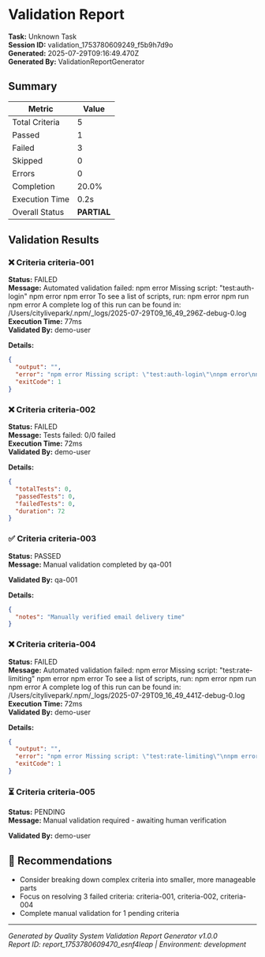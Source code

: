 # Validation Report

**Task:** Unknown Task  
**Session ID:** validation_1753780609249_f5b9h7d9o  
**Generated:** 2025-07-29T09:16:49.470Z  
**Generated By:** ValidationReportGenerator

## Summary

| Metric | Value |
|--------|-------|
| Total Criteria | 5 |
| Passed | 1 |
| Failed | 3 |
| Skipped | 0 |
| Errors | 0 |
| Completion | 20.0% |
| Execution Time | 0.2s |
| Overall Status | **PARTIAL** |

## Validation Results


### ❌ Criteria criteria-001

**Status:** FAILED  
**Message:** Automated validation failed: npm error Missing script: "test:auth-login"
npm error
npm error To see a list of scripts, run:
npm error   npm run
npm error A complete log of this run can be found in: /Users/citylivepark/.npm/_logs/2025-07-29T09_16_49_296Z-debug-0.log  
**Execution Time:** 77ms  
**Validated By:** demo-user  


**Details:**
```json
{
  "output": "",
  "error": "npm error Missing script: \"test:auth-login\"\nnpm error\nnpm error To see a list of scripts, run:\nnpm error   npm run\nnpm error A complete log of this run can be found in: /Users/citylivepark/.npm/_logs/2025-07-29T09_16_49_296Z-debug-0.log",
  "exitCode": 1
}
```




### ❌ Criteria criteria-002

**Status:** FAILED  
**Message:** Tests failed: 0/0 failed  
**Execution Time:** 72ms  
**Validated By:** demo-user  


**Details:**
```json
{
  "totalTests": 0,
  "passedTests": 0,
  "failedTests": 0,
  "duration": 72
}
```




### ✅ Criteria criteria-003

**Status:** PASSED  
**Message:** Manual validation completed by qa-001  

**Validated By:** qa-001  


**Details:**
```json
{
  "notes": "Manually verified email delivery time"
}
```




### ❌ Criteria criteria-004

**Status:** FAILED  
**Message:** Automated validation failed: npm error Missing script: "test:rate-limiting"
npm error
npm error To see a list of scripts, run:
npm error   npm run
npm error A complete log of this run can be found in: /Users/citylivepark/.npm/_logs/2025-07-29T09_16_49_441Z-debug-0.log  
**Execution Time:** 72ms  
**Validated By:** demo-user  


**Details:**
```json
{
  "output": "",
  "error": "npm error Missing script: \"test:rate-limiting\"\nnpm error\nnpm error To see a list of scripts, run:\nnpm error   npm run\nnpm error A complete log of this run can be found in: /Users/citylivepark/.npm/_logs/2025-07-29T09_16_49_441Z-debug-0.log",
  "exitCode": 1
}
```




### ⏳ Criteria criteria-005

**Status:** PENDING  
**Message:** Manual validation required - awaiting human verification  

**Validated By:** demo-user  







## 🎯 Recommendations

- Consider breaking down complex criteria into smaller, more manageable parts
- Focus on resolving 3 failed criteria: criteria-001, criteria-002, criteria-004
- Complete manual validation for 1 pending criteria


---

*Generated by Quality System Validation Report Generator v1.0.0*  
*Report ID: report_1753780609470_esnf4leap | Environment: development*
